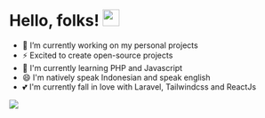 # Hello, folks! <img src="https://raw.githubusercontent.com/MartinHeinz/MartinHeinz/master/wave.gif" width="30px">

- 🔭 I’m currently working on my personal projects
- ⚡ Excited to create open-source projects
- 🌱 I'm currently learning PHP and Javascript
- 😄 I'm natively speak Indonesian and speak english
- 💕 I'm currently fall in love with Laravel, Tailwindcss and ReactJs

<img src="https://github-readme-stats.vercel.app/api?username=ilhamirvansyah21&&show_icons=true&title_color=ffffff&icon_color=bb2acf&text_color=daf7dc&bg_color=151515">
